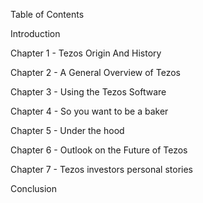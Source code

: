 Table of Contents

Introduction 

Chapter 1 - Tezos Origin And History

Chapter 2 - A General Overview of Tezos

Chapter 3 - Using the Tezos Software

Chapter 4 - So you want to be a baker
  
Chapter 5 - Under the hood

Chapter 6 - Outlook on the Future of Tezos

Chapter 7 - Tezos investors personal stories

Conclusion


